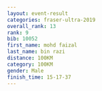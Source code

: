 ```yaml
---
layout: event-result 
categories: fraser-ultra-2019 
overall_rank: 13
rank: 9
bib: 10052
first_name: mohd faizal
last_name: bin razi
distance: 100KM
category: 100KM
gender: Male
finish_time: 15-17-37
---
```

